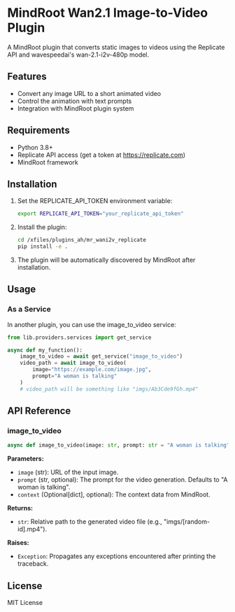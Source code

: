 # MindRoot Wan2.1 Image-to-Video Plugin

A MindRoot plugin that converts static images to videos using the Replicate API and wavespeedai's wan-2.1-i2v-480p model.

## Features

- Convert any image URL to a short animated video
- Control the animation with text prompts
- Integration with MindRoot plugin system

## Requirements

- Python 3.8+
- Replicate API access (get a token at https://replicate.com)
- MindRoot framework

## Installation

1. Set the REPLICATE_API_TOKEN environment variable:
   ```bash
   export REPLICATE_API_TOKEN="your_replicate_api_token"
   ```

2. Install the plugin:
   ```bash
   cd /xfiles/plugins_ah/mr_wani2v_replicate
   pip install -e .
   ```

3. The plugin will be automatically discovered by MindRoot after installation.

## Usage

### As a Service

In another plugin, you can use the image_to_video service:

```python
from lib.providers.services import get_service

async def my_function():
    image_to_video = await get_service("image_to_video")
    video_path = await image_to_video(
        image="https://example.com/image.jpg",
        prompt="A woman is talking"
    )
    # video_path will be something like "imgs/Ab3Cde9fGh.mp4"
```

## API Reference

### image_to_video

```python
async def image_to_video(image: str, prompt: str = "A woman is talking", context: Optional[dict] = None) -> str:
```

**Parameters:**

- `image` (str): URL of the input image.
- `prompt` (str, optional): The prompt for the video generation. Defaults to "A woman is talking".
- `context` (Optional[dict], optional): The context data from MindRoot.

**Returns:**

- `str`: Relative path to the generated video file (e.g., "imgs/[random-id].mp4").

**Raises:**

- `Exception`: Propagates any exceptions encountered after printing the traceback.

## License

MIT License
